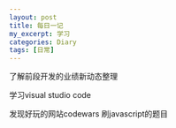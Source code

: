 ```yaml
---
layout: post
title: 每日一记
my_excerpt: 学习
categories: Diary
tags: [日常]
---
```


了解前段开发的业绩新动态整理

学习visual studio code

发现好玩的网站codewars 刷javascript的题目
